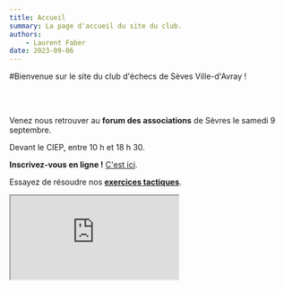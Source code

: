 ```yaml
---
title: Accueil
summary: La page d'accueil du site du club.
authors:
    - Laurent Faber
date: 2023-09-06
---
```


#Bienvenue sur le site du club d'échecs de Sèves Ville-d'Avray !

<br/>
<br/>
<div class="container">
<div class="bs-docs-section">
<div class="row">
          <div class="col-lg-6">
              <div class="alert alert-dismissible alert-danger">
                <p>Venez nous retrouver au <strong>forum des associations</strong> de Sèvres le samedi 9 septembre.</p>
                <p>Devant le CIEP, entre 10 h et 18 h 30.</p>
              </div>
          </div>
          <div class="col-lg-6">
              <div class="alert alert-dismissible alert-success">
                <strong>Inscrivez-vous en ligne !</strong> <a href="./../inscription" class="alert-link">C'est ici</a>.
              </div>
          </div>
</div>
<div/>
<div class="bs-docs-section">
<div class="row">
          <div class="col-lg-12">
              <div class="alert alert-dismissible alert-danger">
                <p>Essayez de résoudre nos <strong><a href="./../problemes" class="alert-link">exercices tactiques</a></strong>.</p>
                <p>
                    <div class="embed-responsive embed-responsive-16by9">
                       <iframe class="embed-responsive-item" src="https://livetactics.chessbase.com"></iframe>
                    </div>
                </p>
              </div>
          </div>
</div>
<div/>
</div>
